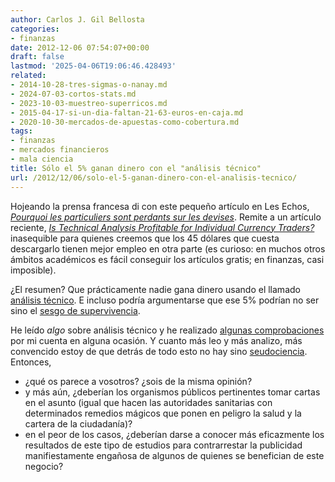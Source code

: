 ```yaml
---
author: Carlos J. Gil Bellosta
categories:
- finanzas
date: 2012-12-06 07:54:07+00:00
draft: false
lastmod: '2025-04-06T19:06:46.428493'
related:
- 2014-10-28-tres-sigmas-o-nanay.md
- 2024-07-03-cortos-stats.md
- 2023-10-03-muestreo-superricos.md
- 2015-04-17-si-un-dia-faltan-21-63-euros-en-caja.md
- 2020-10-30-mercados-de-apuestas-como-cobertura.md
tags:
- finanzas
- mercados financieros
- mala ciencia
title: Sólo el 5% ganan dinero con el "análisis técnico"
url: /2012/12/06/solo-el-5-ganan-dinero-con-el-analisis-tecnico/
---
```


Hojeando la prensa francesa di con este pequeño artículo en Les Echos, [_Pourquoi les particuliers sont perdants sur les devises_](https://www.lesechos.fr/2012/11/pourquoi-les-particuliers-sont-perdants-sur-les-devises-366876). Remite a un artículo reciente, [_Is Technical Analysis Profitable for Individual Currency Traders?_](http://www.iijournals.com/doi/abs/10.3905/jpm.2012.39.1.142) inasequible para quienes creemos que los 45 dólares que cuesta descargarlo tienen mejor empleo en otra parte (es curioso: en muchos otros ámbitos académicos es fácil conseguir los artículos gratis; en finanzas, casi imposible).

¿El resumen? Que prácticamente nadie gana dinero usando el llamado [análisis técnico](http://es.wikipedia.org/wiki/An%C3%A1lisis_t%C3%A9cnico). E incluso podría argumentarse que ese 5% podrían no ser sino el [sesgo de supervivencia](http://en.wikipedia.org/wiki/Survivorship_bias).

He leído _algo_ sobre análisis técnico y he realizado [algunas comprobaciones](https://datanalytics.com/2011/12/27/el-lucero-del-alba/) por mi cuenta en alguna ocasión. Y cuanto más leo y más analizo, más convencido estoy de que detrás de todo esto no hay sino [seudociencia](http://es.wikipedia.org/wiki/Pseudociencia). Entonces,

* ¿qué os parece a vosotros? ¿sois de la misma opinión?
* y más aún, ¿deberían los organismos públicos pertinentes tomar cartas en el asunto (igual que hacen las autoridades sanitarias con determinados remedios mágicos que ponen en peligro la salud y la cartera de la ciudadanía)?
* en el peor de los casos, ¿deberían darse a conocer más eficazmente los resultados de este tipo de estudios para contrarrestar la publicidad manifiestamente engañosa de algunos de quienes se benefician de este negocio?